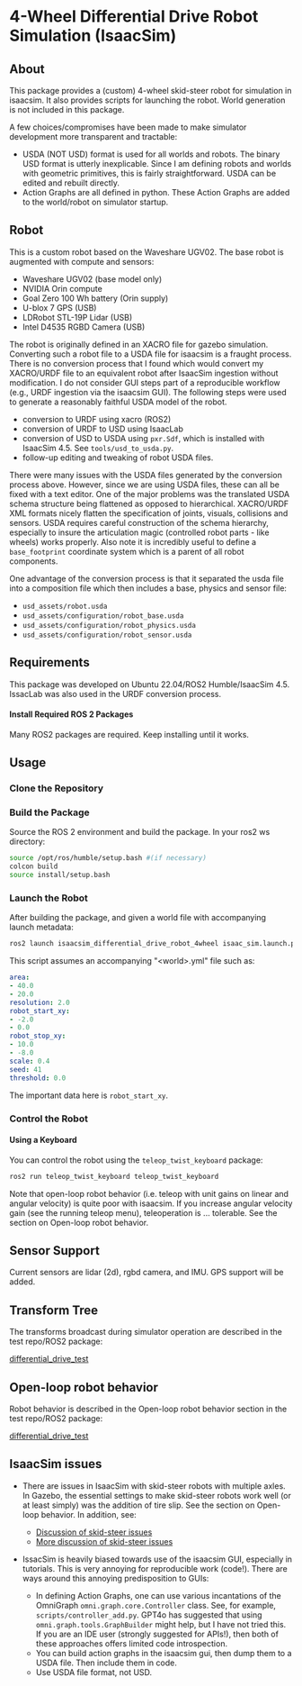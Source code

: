 # 4-Wheel Differential Drive Robot Simulation (IsaacSim)

## About

This package provides a (custom) 4-wheel skid-steer robot for simulation in isaacsim. 
It also provides scripts for launching the robot. World generation is not included
in this package. 

A few choices/compromises have been made to make simulator development more transparent and tractable:
- USDA (NOT USD) format is used for all worlds and robots. The binary USD format is utterly inexplicable. Since I am defining robots and worlds with geometric primitives, this is fairly straightforward. USDA can be edited and rebuilt directly.
- Action Graphs are all defined in python. These Action Graphs are added to the world/robot on simulator startup.

## Robot
This is a custom robot based on the Waveshare UGV02. The base robot is augmented with compute and sensors:
- Waveshare UGV02 (base model only)
- NVIDIA Orin compute
- Goal Zero 100 Wh battery (Orin supply)
- U-blox 7 GPS (USB)
- LDRobot STL-19P Lidar (USB)
- Intel D4535 RGBD Camera (USB)

The robot is originally defined in an XACRO file for gazebo simulation. Converting such a robot file to a USDA file for isaacsim is a fraught process. There is no conversion process that I found which would convert my XACRO/URDF file to an equivalent robot after IsaacSim ingestion without modification. I do not consider GUI steps part of a reproducible workflow (e.g., URDF ingestion via the isaacsim GUI). The following steps were used to generate a reasonably faithful USDA model of the robot.
- conversion to URDF using xacro (ROS2)
- conversion of URDF to USD using IsaacLab
- conversion of USD to USDA using `pxr.Sdf`, which is installed with IsaacSim 4.5. See `tools/usd_to_usda.py`.
- follow-up editing and tweaking of robot USDA files.

There were many issues with the USDA files generated by the conversion process above. However, since we are using USDA files, these can all be fixed with a text editor. One of the major problems was the translated USDA schema structure being flattened as opposed to hierarchical. XACRO/URDF XML formats nicely flatten the specification of joints, visuals, collisions and sensors. USDA requires careful construction of the schema hierarchy, especially to insure the articulation magic (controlled robot parts - like wheels) works properly. Also note it is incredibly useful to define a `base_footprint` coordinate system which is a parent of all robot components.

One advantage of the conversion process is that it separated the usda file into a composition file which then includes a base, physics and sensor file:
- `usd_assets/robot.usda`
- `usd_assets/configuration/robot_base.usda`
- `usd_assets/configuration/robot_physics.usda`
- `usd_assets/configuration/robot_sensor.usda`

## Requirements

This package was developed on Ubuntu 22.04/ROS2 Humble/IsaacSim 4.5. IssacLab was also used in the URDF conversion process.

#### Install Required ROS 2 Packages

Many ROS2 packages are required. Keep installing until it works.

## Usage

### Clone the Repository

### Build the Package

Source the ROS 2 environment and build the package. In your ros2 ws directory:

```bash
source /opt/ros/humble/setup.bash #(if necessary)
colcon build
source install/setup.bash
```

### Launch the Robot

After building the package, and given a world file with accompanying launch metadata:

```bash
ros2 launch isaacsim_differential_drive_robot_4wheel isaac_sim.launch.py world:=<world>.usda robot:=<robot>.usda
```

This script assumes an accompanying "\<world\>.yml" file such as:

```yml
area:
- 40.0
- 20.0
resolution: 2.0
robot_start_xy:
- -2.0
- 0.0
robot_stop_xy:
- 10.0
- -8.0
scale: 0.4
seed: 41
threshold: 0.0
```

The important data here is `robot_start_xy`.

### Control the Robot

#### Using a Keyboard

You can control the robot using the ```teleop_twist_keyboard``` package:

```bash
ros2 run teleop_twist_keyboard teleop_twist_keyboard
```

Note that open-loop robot behavior (i.e. teleop with unit gains on linear and angular velocity) is quite poor with isaacsim. If you increase angular velocity gain (see the running teleop menu), teleoperation is ... tolerable. See the section on Open-loop robot behavior. 

## Sensor Support

Current sensors are lidar (2d), rgbd camera, and IMU. GPS support will be added.

## Transform Tree

The transforms broadcast during simulator operation are described in the test repo/ROS2 package:

[differential_drive_test](https://github.com/StuartGJohnson/differential_drive_test)

## Open-loop robot behavior

Robot behavior is described in the Open-loop robot behavior section in the test repo/ROS2 package:

[differential_drive_test](https://github.com/StuartGJohnson/differential_drive_test)


## IsaacSim issues

- There are issues in IsaacSim with skid-steer robots with multiple axles. In Gazebo,
the essential settings to make skid-steer robots work well (or at least simply) was
the addition of tire slip. See the section on Open-loop behavior. In addition, see:

  - <a href="https://forums.developer.nvidia.com/t/how-to-drive-clearpath-jackal-via-ros2-messages-in-isaac-sim/275907"> Discussion of skid-steer issues</a>
  - <a href="https://forums.developer.nvidia.com/t/wheel-robot-with-4-joints-cant-move-by-differential-controller-using-action-graph-and-ros/228800/9">More discussion of skid-steer issues</a>

- IssacSim is heavily biased towards use of the isaacsim GUI, especially in tutorials. This is very annoying for reproducible work (code!). There are ways around this annoying predisposition to GUIs:
  - In defining Action Graphs, one can use various incantations of the OmniGraph `omni.graph.core.Controller` class. See, for example, `scripts/controller_add.py`. GPT4o has suggested that using `omni.graph.tools.GraphBuilder` might help, but I have not tried this. If you are an IDE user (strongly suggested for APIs!), then both of these approaches offers limited code introspection.
  - You can build action graphs in the isaacsim gui, then dump them to a USDA file. Then include them in code.
  - Use USDA file format, not USD.